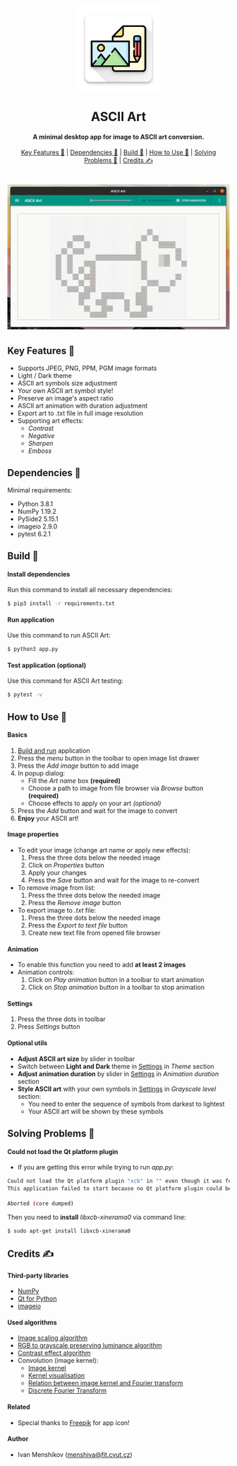 <dl>
    <h1 align="center">
        <img src="img/logo.png" alt="ASCII Art" width="192">
        <br><br>ASCII Art<br>
    </h1>
    <h4 align="center">A minimal desktop app for image to ASCII art conversion.</h4>
    <p align="center">
        <a href="#key-features-">Key Features 🍪</a> |
        <a href="#dependencies-">Dependencies 🧬</a> |
        <a href="#build-">Build 🚀</a> |
        <a href="#how-to-use-">How to Use 📃</a> |
        <a href="#solving-problems-">Solving Problems 🐛</a> |
        <a href="#credits-">Credits ✍</a>
    </p>
    <h1 align="center">
        <img src="img/preview.gif" alt="Preview">
    </h1>
</dl>

## Key Features 🍪

* Supports JPEG, PNG, PPM, PGM image formats
* Light / Dark theme
* ASCII art symbols size adjustment
* Your own ASCII art symbol style!
* Preserve an image's aspect ratio
* ASCII art animation with duration adjustment
* Export art to .txt file in full image resolution
* Supporting art effects:
    - _Contrast_
    - _Negative_
    - _Sharpen_
    - _Emboss_

## Dependencies 🧬

Minimal requirements:

* Python 3.8.1
* NumPy 1.19.2
* PySide2 5.15.1
* imageio 2.9.0
* pytest 6.2.1

## Build 🚀

#### Install dependencies

Run this command to install all necessary dependencies:

```bash
$ pip3 install -r requirements.txt
```

#### Run application

Use this command to run ASCII Art:

```bash
$ python3 app.py
```

#### Test application (optional)

Use this command for ASCII Art testing:

```bash
$ pytest -v
```

## How to Use 📃

#### Basics

1) [Build and run](#build-) application
2) Press the _menu_ button in the toolbar to open image list drawer
3) Press the _Add image_ button to add image
4) In popup dialog:
    - Fill the _Art name_ box **(required)**
    - Choose a path to image from file browser via _Browse_ button **(required)**
    - Choose effects to apply on your art _(optional)_
5) Press the _Add_ button and wait for the image to convert
6) **Enjoy** your ASCII art!

#### Image properties

* To edit your image (change art name or apply new effects):
    1) Press the three dots below the needed image
    2) Click on _Properties_ button
    3) Apply your changes
    4) Press the _Save_ button and wait for the image to re-convert
* To remove image from list:
    1) Press the three dots below the needed image
    2) Press the _Remove image_ button
* To export image to _.txt_ file:
    1) Press the three dots below the needed image
    2) Press the _Export to text file_ button
    3) Create new text file from opened file browser

#### Animation

* To enable this function you need to add **at least 2 images**
* Animation controls:
    1) Click on _Play animation_ button in a toolbar to start animation
    2) Click on _Stop animation_ button in a toolbar to stop animation

#### Settings

1) Press the three dots in toolbar
2) Press _Settings_ button

#### Optional utils

* **Adjust ASCII art size** by slider in toolbar
* Switch between **Light and Dark** theme in [Settings](#Settings) in _Theme_ section
* **Adjust animation duration** by slider in [Settings](#Settings) in _Animation duration_ section
* **Style ASCII art** with your own symbols in [Settings](#Settings) in _Grayscale level_ section:
    - You need to enter the sequence of symbols from darkest to lightest
    - Your ASCII art will be shown by these symbols

## Solving Problems 🐛

#### Could not load the Qt platform plugin

* If you are getting this error while trying to run _app.py_:

```bash
Could not load the Qt platform plugin "xcb" in "" even though it was found.
This application failed to start because no Qt platform plugin could be initialized. Reinstalling the application may fix this problem.

Aborted (core dumped)
```

Then you need to **install** _libxcb-xinerama0_ via command line:

```bash
$ sudo apt-get install libxcb-xinerama0
```

## Credits ✍

#### Third-party libraries

* [NumPy](https://numpy.org/)
* [Qt for Python](https://wiki.qt.io/Qt_for_Python)
* [imageio](https://imageio.github.io/)

#### Used algorithms

* [Image scaling algorithm](https://en.wikipedia.org/wiki/Image_scaling#Nearest-neighbor_interpolation)
* [RGB to grayscale preserving luminance algorithm](https://en.wikipedia.org/wiki/Grayscale#Colorimetric_(perceptual_luminance-preserving)_conversion_to_grayscale)
* [Contrast effect algorithm](https://en.wikipedia.org/wiki/Contrast_(vision))
* Convolution (image kernel):
    - [Image kernel](https://en.wikipedia.org/wiki/Kernel_(image_processing))
    - [Kernel visualisation](https://setosa.io/ev/image-kernels/)
    - [Relation between image kernel and Fourier transform](https://en.wikipedia.org/wiki/Convolution_theorem)
    - [Discrete Fourier Transform](https://numpy.org/doc/stable/reference/routines.fft.html#background-information)

#### Related

* Special thanks to [Freepik](https://www.flaticon.com/authors/freepik) for app icon!

#### Author

* Ivan Menshikov (menshiva@fit.cvut.cz)